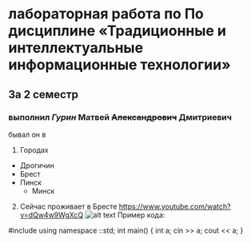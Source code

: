 # лабораторная работа по По дисциплине «Традиционные и интеллектуальные информационные технологии»
## За 2 семестр
### выполнил *Гурин* **Матвей** ~~Александрович~~ Дмитриевич
бывал он в
1. Городах
- Дрогичин
- Брест
- Пинск 
  - Минск
2. Сейчас проживает в Бресте 
https://www.youtube.com/watch?v=dQw4w9WgXcQ
![alt text](6b5117915527810f6a2d20a9e38d5f46_ce_590x394x0x121.jpg)
Пример кода: 

#include <iostream>
using namespace ::std;
int main()
{
	int a;
	cin >> a;
	cout << a;
}

